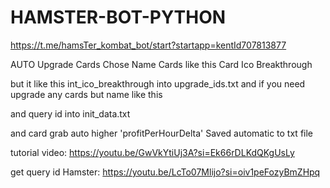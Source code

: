# HAMSTER-BOT-PYTHON

https://t.me/hamsTer_kombat_bot/start?startapp=kentId707813877

AUTO Upgrade Cards 
Chose Name Cards
like this Card Ico Breakthrough

but it like this int_ico_breakthrough into upgrade_ids.txt
and if you need upgrade any cards but name like this 

and query id into init_data.txt

and card grab auto higher 'profitPerHourDelta'
Saved automatic to txt file 



tutorial video: https://youtu.be/GwVkYtiUj3A?si=Ek66rDLKdQKgUsLy

get query id Hamster: 
https://youtu.be/LcTo07Mlijo?si=oiv1peFozyBmZHpq
